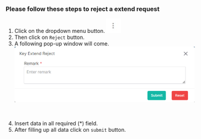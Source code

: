 ### Please follow these steps to reject a extend request
1. Click on the dropdown menu button.
![menu_btn](../../../../assets/file/documentation/common-images/menu_btn.jpg)
2. Then click on ```Reject``` button.
3. A following pop-up window will come.
![create brand](../../../../assets/file/documentation/key-extend-approval/images/reject_extend.png)
</br>

4. Insert data in all required (<span>*</span>) field.
5. After filling up all data click on ```submit``` button.
